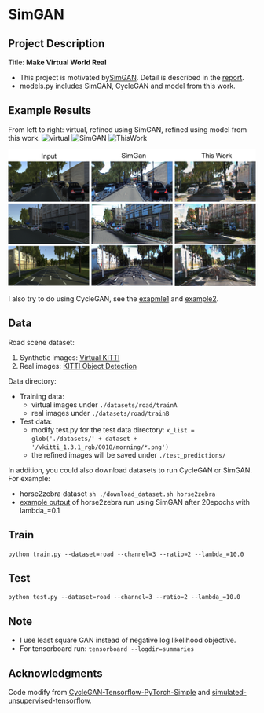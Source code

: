 # SimGAN
## Project Description 
Title: **Make Virtual World Real**
* This project is motivated by[SimGAN](https://arxiv.org/pdf/1612.07828.pdf). 
Detail is described in the [report](./demo/report.pdf).
* models.py includes SimGAN, CycleGAN and model from this work.

## Example Results
From left to right: virtual, refined using SimGAN, refined using model from this work.
<img src="./demo/virtual.gif" alt="virtual" width="285"/> <img src="./demo/SimGAN.gif" alt="SimGAN" width="285"/>  <img src="./demo/ThisWork.gif" alt="ThisWork" width="285"/>

<img src="./demo/RefinedImg.png" alt="sample output"/>

  
    
I also try to do using CycleGAN, see the [exapmle1](./demo/CycleGAN1.jpg) and [example2](./demo/CycleGAN2.jpg).

## Data
Road scene dataset:
1. Synthetic images: [Virtual KITTI](http://www.europe.naverlabs.com/Research/Computer-Vision/Proxy-Virtual-Worlds)
2. Real images: [KITTI Object Detection](http://www.cvlibs.net/datasets/kitti/eval_object.php?obj_benchmark=2d)


Data directory:
* Training data:  
    * virtual images under ```./datasets/road/trainA```
    * real images under ```./datasets/road/trainB```
* Test data:
    * modify test.py for the test data directory: ```x_list = glob('./datasets/' + dataset + '/vkitti_1.3.1_rgb/0018/morning/*.png')```
    * the refined images will be saved under ```./test_predictions/```


In addition, you could also download datasets to run CycleGAN or SimGAN.
For example:
* horse2zebra dataset ```sh ./download_dataset.sh horse2zebra```
* [example output](./demo/horse2zebra.png) of horse2zebra run using SimGAN after 20epochs with lambda_=0.1

## Train
```
python train.py --dataset=road --channel=3 --ratio=2 --lambda_=10.0
```

## Test
```
python test.py --dataset=road --channel=3 --ratio=2 --lambda_=10.0
```

## Note
* I use least square GAN instead of negative log likelihood objective.
* For tensorboard run: ```tensorboard --logdir=summaries```

## Acknowledgments
Code modify from [CycleGAN-Tensorflow-PyTorch-Simple](https://github.com/LynnHo/CycleGAN-Tensorflow-PyTorch-Simple) and
 [simulated-unsupervised-tensorflow](https://github.com/carpedm20/simulated-unsupervised-tensorflow).
